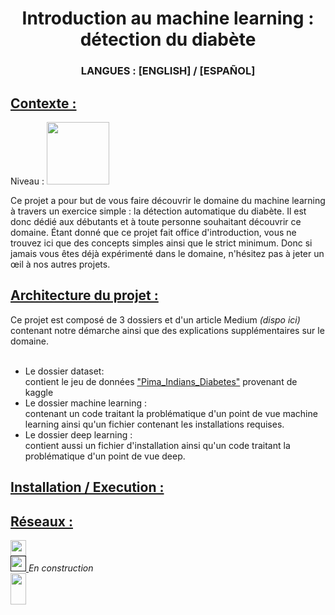 <h1 align="center"> Introduction au machine learning : détection du diabète </h1>

<h3 align="center"> LANGUES : [ENGLISH] / [ESPAÑOL] </h3>


<h2><u> Contexte : </u></h2>
Niveau : <image src="Ressource/easy_lvl.png" width=100>

Ce projet a pour but de vous faire découvrir le domaine du machine learning à travers un exercice simple : la détection automatique du diabète.
Il est donc dédié aux débutants et à toute personne souhaitant découvrir ce domaine.
Étant donné que ce projet fait office d'introduction, vous ne trouvez ici que des concepts simples ainsi que le strict minimum.
Donc si jamais vous êtes déjà expérimenté dans le domaine, n'hésitez pas à jeter un œil à nos autres projets.


<h2><u>Architecture du projet :</h2></u>
Ce projet est composé de 3 dossiers et d'un article Medium <i>(dispo ici)</i> contenant notre démarche ainsi que des explications supplémentaires sur le domaine. <br><br>

<ul>
<li> Le dossier dataset: <br>
  contient le jeu de données <a href ="https://www.kaggle.com/datasets/uciml/pima-indians-diabetes-database">"Pima_Indians_Diabetes"</a> provenant de kaggle</li>

<li> Le dossier machine learning : <br>
  contenant un code traitant la problématique d'un point de vue machine learning ainsi qu'un fichier contenant les installations requises. </li>

<li> Le dossier deep learning : <br>
  contient aussi un fichier d'installation ainsi qu'un code traitant la problématique d'un point de vue deep. </li>

</ul>

<h2><u> Installation / Execution : </h2></u>
  
<h2><u> Réseaux : </h2></u>
<a href="https://discord.gg/pgEUk9xVKe"> <image src="Ressource/discord_icon.png" width=25 height=25> </a><br>
<a href =""> <image src="Ressource/medium_icon.png" width=25 height=25> </a> <i> En construction </i> <br>
<a href ="https://www.youtube.com/channel/UCHS2xgITwh7olsnznmq8o0A"> <image src="Ressource/youtube_icon.png" width=25 height=50> </a><br>
